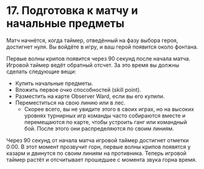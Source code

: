 # 17. Подготовка к матчу и начальные предметы

Матч начнётся, когда таймер, отведённый на фазу выбора героя, достигнет нуля. Вы войдёте в игру, и ваш герой появится около фонтана.

Первые волны крипов появится через 90 секунд после начала матча. Игровой таймер ведёт обратный отсчет. За это время вы должны сделать следующие вещи:

* Купить начальные предметы.
* Вложить первое очко способностей (skill point).
* Разместить на карте Observer Ward, если вы его купили.
* Переместиться на свою линию или в лес.
    * Скорее всего, вы не увидите этого в своих играх, но на высоких уровнях турнирных игр команды часто собираются вместе и перемещаются по карте, чтобы устроить ганг или командный бой. После этого они распределяются по своим линиям.

Через 90 секунд от начала матча игровой таймер достигнет отметки 0:00. В этот момент прозвучит горн, первые волны крипов появятся у казарм и двинутся по своим линиям на противника. Теперь игровой таймер растёт и отсчитывает прошедшее с момента звука горна время.

